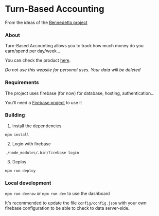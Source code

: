 Turn-Based Accounting
=====================


From the ideas of the [Bennedetto project](https://github.com/arecker/bennedetto)


### About

Turn-Based Accounting allows you to track how much money do you earn/spend per day/week...

You can check the product [here](https://turn-based-accounting.firebaseapp.com/).

*Do not use this website for personal uses. Your data will be deleted*


### Requirements

The project uses firebase (for now) for database, hosting, authentication...

You'll need a [Firebase project](https://console.firebase.google.com/) to use it


### Building


1. Install the dependencies

`npm install`


2. Login with firebase

`./node_modules/.bin/firebase login`


3. Deploy

`npm run deploy`


### Local development

`npm run devraw` or `npm run dev` to use the dashboard

It's recommended to update the file `config/config.json` with your own firebase configuration to be able to check to data server-side.
